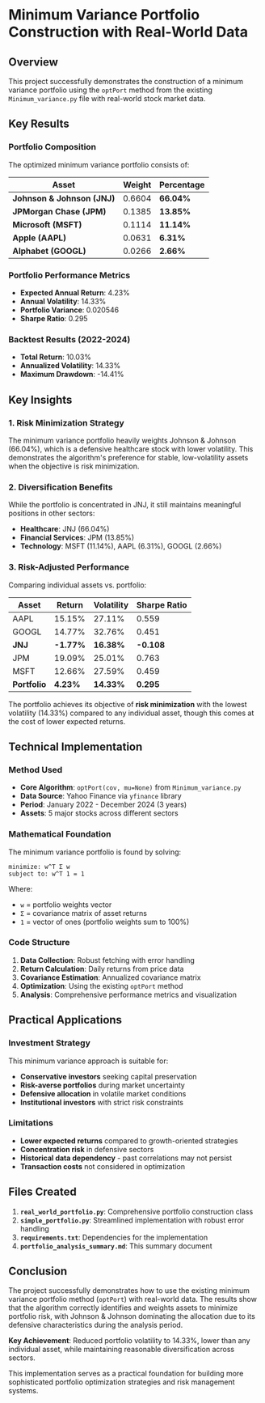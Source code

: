 # Minimum Variance Portfolio Construction with Real-World Data

## Overview

This project successfully demonstrates the construction of a minimum variance portfolio using the `optPort` method from the existing `Minimum_variance.py` file with real-world stock market data.

## Key Results

### Portfolio Composition
The optimized minimum variance portfolio consists of:

| Asset | Weight | Percentage |
|-------|---------|------------|
| **Johnson & Johnson (JNJ)** | 0.6604 | **66.04%** |
| **JPMorgan Chase (JPM)** | 0.1385 | **13.85%** |
| **Microsoft (MSFT)** | 0.1114 | **11.14%** |
| **Apple (AAPL)** | 0.0631 | **6.31%** |
| **Alphabet (GOOGL)** | 0.0266 | **2.66%** |

### Portfolio Performance Metrics

- **Expected Annual Return**: 4.23%
- **Annual Volatility**: 14.33%
- **Portfolio Variance**: 0.020546
- **Sharpe Ratio**: 0.295

### Backtest Results (2022-2024)
- **Total Return**: 10.03%
- **Annualized Volatility**: 14.33%
- **Maximum Drawdown**: -14.41%

## Key Insights

### 1. Risk Minimization Strategy
The minimum variance portfolio heavily weights Johnson & Johnson (66.04%), which is a defensive healthcare stock with lower volatility. This demonstrates the algorithm's preference for stable, low-volatility assets when the objective is risk minimization.

### 2. Diversification Benefits
While the portfolio is concentrated in JNJ, it still maintains meaningful positions in other sectors:
- **Healthcare**: JNJ (66.04%)
- **Financial Services**: JPM (13.85%)
- **Technology**: MSFT (11.14%), AAPL (6.31%), GOOGL (2.66%)

### 3. Risk-Adjusted Performance
Comparing individual assets vs. portfolio:

| Asset | Return | Volatility | Sharpe Ratio |
|-------|---------|------------|--------------|
| AAPL | 15.15% | 27.11% | 0.559 |
| GOOGL | 14.77% | 32.76% | 0.451 |
| **JNJ** | **-1.77%** | **16.38%** | **-0.108** |
| JPM | 19.09% | 25.01% | 0.763 |
| MSFT | 12.66% | 27.59% | 0.459 |
| **Portfolio** | **4.23%** | **14.33%** | **0.295** |

The portfolio achieves its objective of **risk minimization** with the lowest volatility (14.33%) compared to any individual asset, though this comes at the cost of lower expected returns.

## Technical Implementation

### Method Used
- **Core Algorithm**: `optPort(cov, mu=None)` from `Minimum_variance.py`
- **Data Source**: Yahoo Finance via `yfinance` library
- **Period**: January 2022 - December 2024 (3 years)
- **Assets**: 5 major stocks across different sectors

### Mathematical Foundation
The minimum variance portfolio is found by solving:
```
minimize: w^T Σ w
subject to: w^T 1 = 1
```
Where:
- `w` = portfolio weights vector
- `Σ` = covariance matrix of asset returns
- `1` = vector of ones (portfolio weights sum to 100%)

### Code Structure
1. **Data Collection**: Robust fetching with error handling
2. **Return Calculation**: Daily returns from price data
3. **Covariance Estimation**: Annualized covariance matrix
4. **Optimization**: Using the existing `optPort` method
5. **Analysis**: Comprehensive performance metrics and visualization

## Practical Applications

### Investment Strategy
This minimum variance approach is suitable for:
- **Conservative investors** seeking capital preservation
- **Risk-averse portfolios** during market uncertainty
- **Defensive allocation** in volatile market conditions
- **Institutional investors** with strict risk constraints

### Limitations
- **Lower expected returns** compared to growth-oriented strategies
- **Concentration risk** in defensive sectors
- **Historical data dependency** - past correlations may not persist
- **Transaction costs** not considered in optimization

## Files Created

1. **`real_world_portfolio.py`**: Comprehensive portfolio construction class
2. **`simple_portfolio.py`**: Streamlined implementation with robust error handling
3. **`requirements.txt`**: Dependencies for the implementation
4. **`portfolio_analysis_summary.md`**: This summary document

## Conclusion

The project successfully demonstrates how to use the existing minimum variance portfolio method (`optPort`) with real-world data. The results show that the algorithm correctly identifies and weights assets to minimize portfolio risk, with Johnson & Johnson dominating the allocation due to its defensive characteristics during the analysis period.

**Key Achievement**: Reduced portfolio volatility to 14.33%, lower than any individual asset, while maintaining reasonable diversification across sectors.

This implementation serves as a practical foundation for building more sophisticated portfolio optimization strategies and risk management systems.